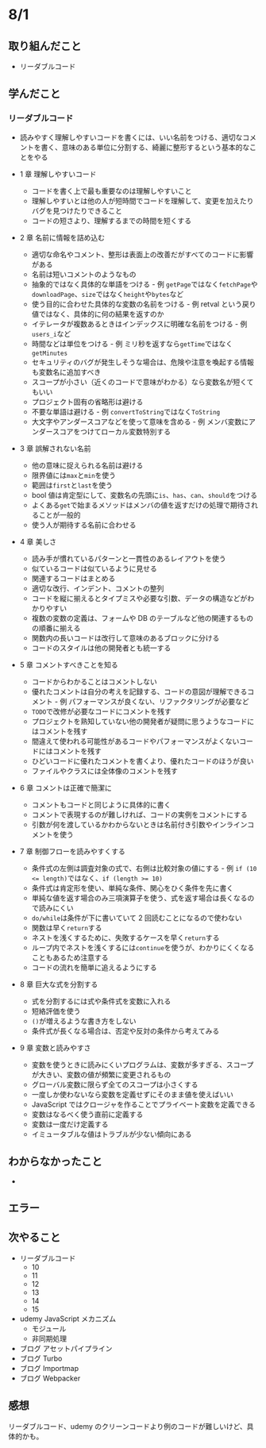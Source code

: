 # 8/1

## 取り組んだこと

- リーダブルコード

## 学んだこと

### リーダブルコード

- 読みやすく理解しやすいコードを書くには、いい名前をつける、適切なコメントを書く、意味のある単位に分割する、綺麗に整形するという基本的なことをやる

- 1 章 理解しやすいコード
  - コードを書く上で最も重要なのは理解しやすいこと
  - 理解しやすいとは他の人が短時間でコードを理解して、変更を加えたりバグを見つけたりできること
  - コードの短さより、理解するまでの時間を短くする
- 2 章 名前に情報を詰め込む
  - 適切な命名やコメント、整形は表面上の改善だがすべてのコードに影響がある
  - 名前は短いコメントのようなもの
  - 抽象的ではなく具体的な単語をつける - 例 `getPage`ではなく`fetchPage`や`downloadPage`、`size`ではなく`height`や`bytes`など
  - 使う目的に合わせた具体的な変数の名前をつける - 例 retval という戻り値ではなく、具体的に何の結果を返すのか
  - イテレータが複数あるときはインデックスに明確な名前をつける - 例 `users_i`など
  - 時間などは単位をつける - 例 ミリ秒を返すなら`getTime`ではなく`getMinutes`
  - セキュリティのバグが発生しそうな場合は、危険や注意を喚起する情報も変数名に追加すべき
  - スコープが小さい（近くのコードで意味がわかる）なら変数名が短くてもいい
  - プロジェクト固有の省略形は避ける
  - 不要な単語は避ける - 例 `convertToString`ではなく`ToString`
  - 大文字やアンダースコアなどを使って意味を含める - 例 メンバ変数にアンダースコアをつけてローカル変数特別する
- 3 章 誤解されない名前
  - 他の意味に捉えられる名前は避ける
  - 限界値には`max`と`min`を使う
  - 範囲は`first`と`last`を使う
  - bool 値は肯定型にして、変数名の先頭に`is`、`has`、`can`、`should`をつける
  - よくある`get`で始まるメソッドはメンバの値を返すだけの処理で期待されることが一般的
  - 使う人が期待する名前に合わせる
- 4 章 美しさ
  - 読み手が慣れているパターンと一貫性のあるレイアウトを使う
  - 似ているコードは似ているように見せる
  - 関連するコードはまとめる
  - 適切な改行、インデント、コメントの整列
  - コードを縦に揃えるとタイプミスや必要な引数、データの構造などがわかりやすい
  - 複数の変数の定義は、フォームや DB のテーブルなど他の関連するものの順番に揃える
  - 関数内の長いコードは改行して意味のあるブロックに分ける
  - コードのスタイルは他の開発者とも統一する
- 5 章 コメントすべきことを知る
  - コードからわかることはコメントしない
  - 優れたコメントは自分の考えを記録する、コードの意図が理解できるコメント - 例 パフォーマンスが良くない、リファクタリングが必要など
  - `TODO`で改修が必要なコードにコメントを残す
  - プロジェクトを熟知していない他の開発者が疑問に思うようなコードにはコメントを残す
  - 間違えて使われる可能性があるコードやパフォーマンスがよくないコードにはコメントを残す
  - ひどいコードに優れたコメントを書くより、優れたコードのほうが良い
  - ファイルやクラスには全体像のコメントを残す
- 6 章 コメントは正確で簡潔に
  - コメントもコードと同じように具体的に書く
  - コメントで表現するのが難しければ、コードの実例をコメントにする
  - 引数が何を渡しているかわからないときは名前付き引数やインラインコメントを使う
- 7 章 制御フローを読みやすくする
  - 条件式の左側は調査対象の式で、右側は比較対象の値にする - 例 `if (10 <= length)`ではなく、`if (length >= 10)`
  - 条件式は肯定形を使い、単純な条件、関心をひく条件を先に書く
  - 単純な値を返す場合のみ三項演算子を使う、式を返す場合は長くなるので読みにくい
  - `do/while`は条件が下に書いていて 2 回読むことになるので使わない
  - 関数は早く`return`する
  - ネストを浅くするために、失敗するケースを早く`return`する
  - ループ内でネストを浅くするには`continue`を使うが、わかりにくくなることもあるため注意する
  - コードの流れを簡単に追えるようにする
- 8 章 巨大な式を分割する
  - 式を分割するには式や条件式を変数に入れる
  - 短絡評価を使う
  - `()`が増えるような書き方をしない
  - 条件式が長くなる場合は、否定や反対の条件から考えてみる
- 9 章 変数と読みやすさ
  - 変数を使うときに読みにくいプログラムは、変数が多すぎる、スコープが大きい、変数の値が頻繁に変更されるもの
  - グローバル変数に限らず全てのスコープは小さくする
  - 一度しか使わないなら変数を定義せずにそのまま値を使えばいい
  - JavaScript ではクロージャを作ることでプライベート変数を定義できる
  - 変数はなるべく使う直前に定義する
  - 変数は一度だけ定義する
  - イミュータブルな値はトラブルが少ない傾向にある

## わからなかったこと

-

## エラー

## 次やること

- リーダブルコード
  - 10
  - 11
  - 12
  - 13
  - 14
  - 15
- udemy JavaScript メカニズム
  - モジュール
  - 非同期処理
- ブログ アセットパイプライン
- ブログ Turbo
- ブログ Importmap
- ブログ Webpacker

## 感想

リーダブルコード、udemy のクリーンコードより例のコードが難しいけど、具体的かも。
